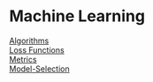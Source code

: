 # Machine Learning  
[Algorithms](algorithms.md)  
[Loss Functions](loss-functions.md)  
[Metrics](metrics.md)  
[Model-Selection](model-selection.md)